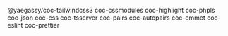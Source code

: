 @yaegassy/coc-tailwindcss3
coc-cssmodules
coc-highlight
coc-phpls
coc-json
coc-css
coc-tsserver
coc-pairs
coc-autopairs
coc-emmet
coc-eslint
coc-prettier

